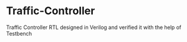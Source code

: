 # Traffic-Controller
Traffic Controller RTL designed in Verilog and verified it with the help of Testbench

